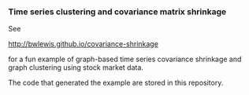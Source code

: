### Time series clustering and covariance matrix shrinkage

See

http://bwlewis.github.io/covariance-shrinkage

for a fun example of graph-based time series covariance shrinkage and graph
clustering using stock market data.

The code that generated the example are stored in this repository.
